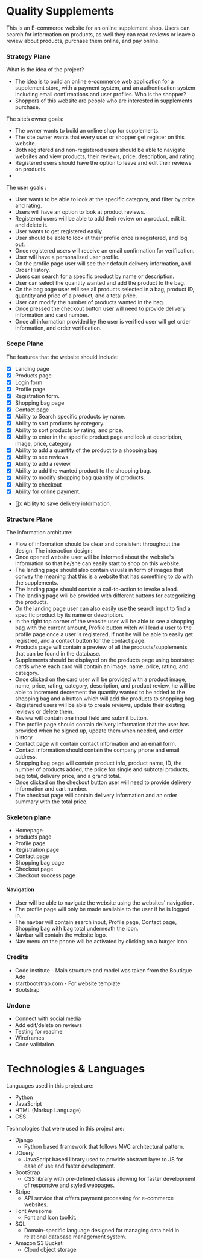 # Quality Supplements 
This is an E-commerce website for an online supplement shop. Users can search for information on products, as well they can read reviews or leave a review about products, purchase them online, and pay online.
### Strategy Plane
 What is the idea of the project?
 - The idea is to build an online e-commerce web application for a supplement store, with a payment system, and an authentication system including email confirmations and user profiles.
  Who is the shopper?
- Shoppers of this website are people who are interested in supplements purchase.

The site’s owner goals:
- The owner wants to build an online shop for supplements.
- The site owner wants that every user or shopper get register on this website.
- Both registered and non-registered users should be able to navigate websites and view products, their reviews, price, description, and rating.
- Registered users should have the option to leave and edit their reviews on products.
- 
The user goals :
- User wants to be able to look at the specific category, and filter by price and rating.
- Users will have an option to look at product reviews.
- Registered users will be able to add their review on a product, edit it, and delete it.
- User wants to get registered easily.
- User should be able to look at their profile once is registered, and log out.
- Once registered users will receive an email confirmation for verification.
- User will have a personalized user profile. 
- On the profile page user will see their default delivery information, and Order History.
- Users can search for a specific product by name or description.
- User can select the quantity wanted and add the product to the bag.
- On the bag page user will see all products selected in a bag, product ID, quantity and price of a product, and a total price.
- User can modify the number of products wanted in the bag.
- Once pressed the checkout button user will need to provide delivery information and card number.
- Once all information provided by the user is verified user will get order information, and order verification.
### Scope Plane
The features that the website should include:
- [x] Landing page
- [x] Products page
- [x] Login form
- [x] Profile page
- [x] Registration form.
- [x] Shopping bag page 
- [x] Contact page
- [x] Ability to Search specific products by name.
- [x] Ability to sort products by category.
- [x] Ability to sort products by rating, and price.
- [x] Ability to enter in the specific product page and look at description, image, price, category
- [x] Ability to add a quantity of the product to a shopping bag
- [x] Ability to see reviews.
- [x] Ability to add a review.
- [x] Ability to add the wanted product to the shopping bag.
- [x] Ability to modify shopping bag quantity of products.
- [x] Ability to checkout
- [x] Ability for online payment.
- []x Ability to save delivery information.
### Structure Plane
The information architutre:
- Flow of information should be clear and consistent throughout the design.
The interaction design:
- Once opened website user will be informed about the website's information so that he/she can easily start to shop on this website. 
- The landing page should also contain visuals in form of images that convey the meaning that this is a website that has something to do with the supplements.
- The landing page should contain a call-to-action to invoke a lead.
- The landing page will be provided with different buttons for categorizing the products.
- On the landing page user can also easily use the search input to find a specific product by its name or description.
- In the right top corner of the website user will be able to see a shopping bag with the current amount, Profile button witch will lead a user to the profile page once a user is registered, if not he will be able to easily get registred, and a contact button for the contact page.
- Products page will contain a preview of all the products/supplements that can be found in the database.
- Supplements should be displayed on the products page using bootstrap cards where each card will contain an image, name, price, rating, and category.
- Once clicked on the card user will be provided with a product image, name, price, rating, category, description, and product review, he will be able to increment decrement the quantity wanted to be added to the shopping bag and a button which will add the products to shopping bag.
- Registered users will be able to create reviews, update their existing reviews or delete them.
- Review will contain one input field and submit button.
- The profile page should contain delivery information that the user has provided when he signed up, update them when needed, and order history.
- Contact page will contain contact information and an email form.
- Contact information should contain the company phone and email address.
- Shopping bag page will contain product info, product name, ID, the number of products added, the price for single and subtotal products, bag total, delivery price, and a grand total.
- Once clicked on the checkout button user will need to provide delivery information and cart number.
- The checkout page will contain delivery information and an order summary with the total price.
### Skeleton plane
- Homepage
- products page
- Profile page
- Registration page
- Contact page
- Shopping bag page
- Checkout page
- Checkout success page
#### Navigation
- User will be able to navigate the website using the websites' navigation.
- The profile page will only be made available to the user if he is logged in.
- The navbar will contain search input, Profile page, Contact page, Shopping bag with bag total underneath the icon.
- Navbar will contain the website logo.
- Nav menu on the phone will be activated by clicking on a burger icon.

 ### Credits 
 - Code institute - Main structure and model was taken from the Boutique Ado
 - startbootstrap.com - For website template
 - Bootstrap

### Undone
- Connect with social media
- Add edit/delete on reviews
- Testing for readme
- Wireframes 
- Code validation

# Technologies & Languages
Languages used in this project are:
- Python
- JavaScript
- HTML (Markup Language)
- CSS

Technologies that were used in this project are:
- Django
  - Python based framework that follows MVC architectural pattern.
- JQuery
  - JavaScript based library used to provide abstract layer to JS for ease of use and faster development.
- BootStrap
  - CSS library with pre-defined classes allowing for faster development of responsive and styled webpages.
- Stripe
  - API service that offers payment processing for e-commerce websites.
- Font Awesome
  - Font and Icon toolkit.
- SQL
  - Domain-specific language designed for managing data held in relational database management system.
- Amazon S3 Bucket
  - Cloud object storage
